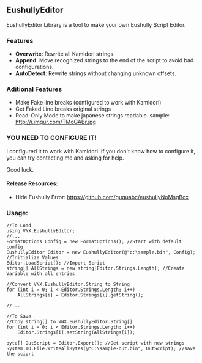 ## EushullyEditor
EushullyEditor Library is a tool to make your own Eushully Script Editor.

### Features
- **Overwrite**: Rewrite all Kamidori strings.
- **Append**: Move recognized strings to the end of the script to avoid bad configurations.
- **AutoDetect**: Rewrite strings without changing unknown offsets.

### Aditional Features
- Make Fake line breaks (configured to work with Kamidori)<br>
- Get Faked Line breaks original strings
- Read-Only Mode to make japanese strings readable. sample: http://i.imgur.com/TMoGABr.jpg


### YOU NEED TO CONFIGURE IT!
I configured it to work with Kamidori. If you don't know how to configure it, you can try
contacting me and asking for help.

Good luck.

#### Release Resources:
- Hide Eushully Error: https://github.com/guquabc/eushullyNoMsgBox


### Usage:


    //To Load
    using VNX.EushullyEditor;
    //...
    FormatOptions Config = new FormatOptions(); //Start with default config
    EushullyEditor Editor = new EushullyEditor(@"c:\sample.bin", Config); //Initialize Values
    Editor.LoadScript(); //Import Script
    string[] AllStrings = new string[Editor.Strings.Length]; //Create Variable with all entries
    
    //Convert VNX.EushullyEditor.String to String
    for (int i = 0; i < Editor.Strings.Length; i++)
        AllStrings[i] = Editor.Strings[i].getString();
    
    //...
    
    //To Save
    //Copy string[] to VNX.EushullyEditor.String[]
    for (int i = 0; i < Editor.Strings.Length; i++)
        Editor.Strings[i].setString(AllStrings[i]);
    
    byte[] OutScript = Editor.Export(); //Get script with new strings
    System.IO.File.WriteAllBytes(@"C:\sample-out.bin", OutScript); //save the sciprt



